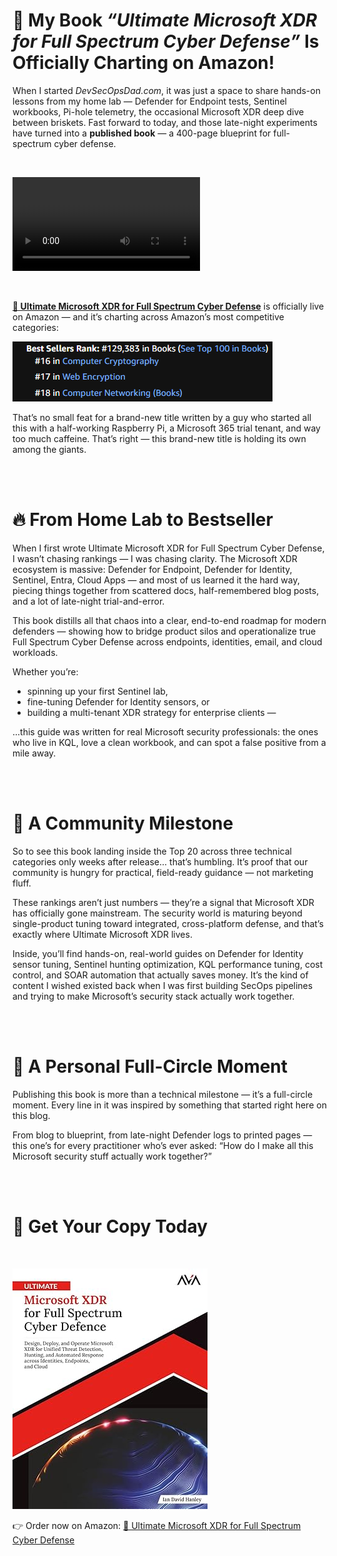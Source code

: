 # 🎯 My Book *“Ultimate Microsoft XDR for Full Spectrum Cyber Defense”* Is Officially Charting on Amazon!

When I started *DevSecOpsDad.com*, it was just a space to share hands-on lessons from my home lab — Defender for Endpoint tests, Sentinel workbooks, Pi-hole telemetry, the occasional Microsoft XDR deep dive between briskets. Fast forward to today, and those late-night experiments have turned into a **published book** — a 400-page blueprint for full-spectrum cyber defense.

<br/>

<video controls src="../assets/img/Ultimate XDR for Full Spectrum Cyber Defense/394 (With Logo) (1).m4v" title="Ultimate Microsoft XDR for Full Spectrum Cyber Defense"></video>

<br/>

[**📖 Ultimate Microsoft XDR for Full Spectrum Cyber Defense**](https://a.co/d/4vveVCI) is officially live on Amazon  — and it’s charting across Amazon’s most competitive categories:

![Amazon Best Seller Ranking for Ultimate Microsoft XDR for Full Spectrum Cyber Defense](/assets/img/Ultimate%20XDR%20for%20Full%20Spectrum%20Cyber%20Defense/BSR.png)


That’s no small feat for a brand-new title written by a guy who started all this with a half-working Raspberry Pi, a Microsoft 365 trial tenant, and way too much caffeine. That’s right — this brand-new title is holding its own among the giants.

<br/>
<br/>

# 🔥 From Home Lab to Bestseller

When I first wrote Ultimate Microsoft XDR for Full Spectrum Cyber Defense, I wasn’t chasing rankings — I was chasing clarity. The Microsoft XDR ecosystem is massive: Defender for Endpoint, Defender for Identity, Sentinel, Entra, Cloud Apps — and most of us learned it the hard way, piecing things together from scattered docs, half-remembered blog posts, and a lot of late-night trial-and-error.

This book distills all that chaos into a clear, end-to-end roadmap for modern defenders — showing how to bridge product silos and operationalize true Full Spectrum Cyber Defense across endpoints, identities, email, and cloud workloads.

Whether you’re:
- spinning up your first Sentinel lab,
- fine-tuning Defender for Identity sensors, or
- building a multi-tenant XDR strategy for enterprise clients —

...this guide was written for real Microsoft security professionals: the ones who live in KQL, love a clean workbook, and can spot a false positive from a mile away.

<br/>
<br/>

# 🧭 A Community Milestone

So to see this book landing inside the Top 20 across three technical categories only weeks after release… that’s humbling. It’s proof that our community is hungry for practical, field-ready guidance — not marketing fluff.

These rankings aren’t just numbers — they’re a signal that Microsoft XDR has officially gone mainstream. The security world is maturing beyond single-product tuning toward integrated, cross-platform defense, and that’s exactly where Ultimate Microsoft XDR lives.

Inside, you’ll find hands-on, real-world guides on Defender for Identity sensor tuning, Sentinel hunting optimization, KQL performance tuning, cost control, and SOAR automation that actually saves money. It’s the kind of content I wished existed back when I was first building SecOps pipelines and trying to make Microsoft’s security stack actually work together.

<br/>
<br/>

# 🧡 A Personal Full-Circle Moment

Publishing this book is more than a technical milestone — it’s a full-circle moment. Every line in it was inspired by something that started right here on this blog.

From blog to blueprint, from late-night Defender logs to printed pages — this one’s for every practitioner who’s ever asked:
“How do I make all this Microsoft security stuff actually work together?”

<br/>
<br/>

# 📖 Get Your Copy Today
<br/>

![Ultimate Microsoft XDR for Full Spectrum Cyber Defense](/assets/img/Ultimate%20XDR%20for%20Full%20Spectrum%20Cyber%20Defense/cover11.jpg)

👉 Order now on Amazon:
[📖 Ultimate Microsoft XDR for Full Spectrum Cyber Defense](https://a.co/d/4vveVCI)
